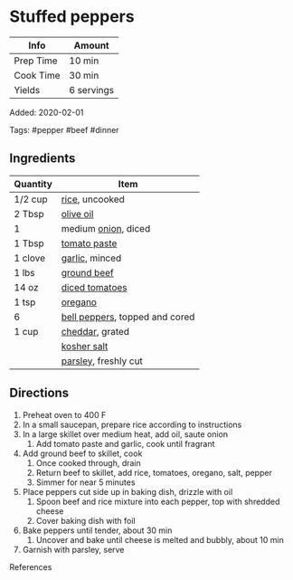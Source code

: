 # Stuffed peppers

| Info      | Amount     |
| --------- | ---------- |
| Prep Time | 10 min     |
| Cook Time | 30 min     |
| Yields    | 6 servings |

Added: 2020-02-01

Tags: #pepper #beef #dinner

## Ingredients

| Quantity | Item                                                               |
| -------- | ------------------------------------------------------------------ |
| 1/2 cup  | [rice](../_ingredients/rice.md), uncooked                          |
| 2 Tbsp   | [olive oil](../_ingredients/olive%20oil.md)                        |
| 1        | medium [onion](../_ingredients/onion.md), diced                    |
| 1 Tbsp   | [tomato paste](../_ingredients/tomato%20paste.md)                  |
| 1 clove  | [garlic](../_ingredients/garlic.md), minced                        |
| 1 lbs    | [ground beef](../_ingredients/ground%20beef.md)                    |
| 14 oz    | [diced tomatoes](../_ingredients/diced%20tomatoes.md)              |
| 1 tsp    | [oregano](../_ingredients/oregano.md)                              |
| 6        | [bell peppers](../_ingredients/bell%20pepper.md), topped and cored |
| 1 cup    | [cheddar](../_ingredients/cheddar.md), grated                      |
|          | [kosher salt](../_ingredients/kosher%20salt.md)                    |
|          | [parsley](../_ingredients/parsley.md), freshly cut                 |

## Directions

1. Preheat oven to 400 F
2. In a small saucepan, prepare rice according to instructions
3. In a large skillet over medium heat, add oil, saute onion
   1. Add tomato paste and garlic, cook until fragrant
4. Add ground beef to skillet, cook
   1. Once cooked through, drain
   2. Return beef to skillet, add rice, tomatoes, oregano, salt, pepper
   3. Simmer for near 5 minutes
5. Place peppers cut side up in baking dish, drizzle with oil
   1. Spoon beef and rice mixture into each pepper, top with shredded cheese
   2. Cover baking dish with foil
6. Bake peppers until tender, about 30 min
   1. Uncover and bake until cheese is melted and bubbly, about 10 min
7. Garnish with parsley, serve

References

[^1]: [Original recipe](https://www.delish.com/cooking/recipe-ideas/a23014857/classic-stuffed-peppers-recipe/)
